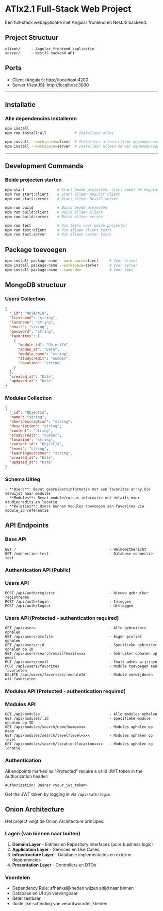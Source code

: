 # ATIx2.1 Full-Stack Web Project
Een full-stack webapplicatie met Angular frontend en NestJS backend.

## Project Structuur
```
client/     - Angular frontend applicatie
server/     - NestJS backend API
```
## Ports
- Client (Angular): http://localhost:4200
- Server (NestJS): http://localhost:3000

---

## Installatie
### Alle dependencies installeren
```bash
npm install
npm run install:all             # Installeer alles

npm install --workspace=client  # Installeer alleen client dependencies
npm install --workspace=server  # Installeer alleen server dependencies
```

---

## Development Commands
### Beide projecten starten
```bash
npm start               # Start beide projecten, start zowel de Angular client als de NestJS server development mode
npm run start:client    # Start alleen Angular client
npm run start:server    # Start alleen NestJS server

npm run build           # Build beide projecten
npm run build:client    # Build alleen client
npm run build:server    # Build alleen server

npm run test            # Run tests voor beide projecten
npm run test:client     # Run alleen client tests
npm run test:server     # Run alleen server tests
```

## Package toevoegen
```bash
npm install package-name --workspace=client     # Voor client
npm install package-name --workspace=server     # Voor server
npm install package-name --save-dev             # Voor root
```

## MongoDB structuur

### Users Collection
```json
{
  "_id": "ObjectId",
  "firstname": "string",
  "lastname": "string", 
  "email": "string",
  "password": "string",
  "favorites": [
    {
      "module_id": "ObjectId",
      "added_at": "Date",
      "module_name": "string",
      "studycredit": "number",
      "location": "string"
    }
  ],
  "created_at": "Date",
  "updated_at": "Date"
}
```

### Modules Collection
```json
{
  "_id": "ObjectId",
  "name": "string",
  "shortdescription": "string",
  "description": "string", 
  "content": "string",
  "studycredit": "number",
  "location": "string",
  "contact_id": "ObjectId",
  "level": "string",
  "learningoutcomes": "string",
  "created_at": "Date",
  "updated_at": "Date"
}
```
### Schema Uitleg
```
- **Users**: Bevat gebruikersinformatie met een favorites array die verwijst naar modules
- **Modules**: Bevat module/cursus informatie met details over studiecredits en locatie
- **Relaties**: Users kunnen modules toevoegen aan favorites via module_id referentie
```

## API Endpoints

### Base API

```
GET /                                           - Welkomstbericht
GET /connection-test                            - Database connectie test
```

### Authentication API (Public)
### Users API

```
POST /api/auth/register                         - Nieuwe gebruiker registreren
POST /api/auth/login                            - Inloggen
POST /api/auth/logout                           - Uitloggen
```

### Users API (Protected - authentication required)
```
GET /api/users                                  - Alle gebruikers ophalen
GET /api/users/profile                          - Eigen profiel ophalen
GET /api/users/:id                              - Specifieke gebruiker ophalen op ID
GET /api/users/search/email?email=xxx           - Gebruiker ophalen op email
PUT /api/users/email                            - Email adres wijzigen
POST /api/users/favorites                       - Module toevoegen aan favorieten
DELETE /api/users/favorites/:moduleId           - Module verwijderen uit favorieten
```

### Modules API (Protected - authentication required)
### Modules API

```
GET /api/modules                                - Alle modules ophalen
GET /api/modules/:id                            - Specifieke module ophalen op ID
GET /api/modules/search/name?name=xxx           - Modules ophalen op naam
GET /api/modules/search/level?level=xxx         - Modules ophalen op level
GET /api/modules/search/location?location=xxx   - Modules ophalen op locatie
```

### Authentication
All endpoints marked as "Protected" require a valid JWT token in the Authorization header:
```
Authorization: Bearer <your_jwt_token>
```

Get the JWT token by logging in via `/api/auth/login`.

## Onion Architecture

Het project volgt de Onion Architecture principes:

### Lagen (van binnen naar buiten)
1. **Domain Layer** - Entities en Repository interfaces (pure business logic)
2. **Application Layer** - Services en Use Cases 
3. **Infrastructure Layer** - Database implementaties en externe dependencies
4. **Presentation Layer** - Controllers en DTOs

### Voordelen
- Dependency Rule: afhankelijkheden wijzen altijd naar binnen
- Database en UI zijn vervangbaar  
- Beter testbaar
- duidelijke scheiding van verantwoordelijkheden
